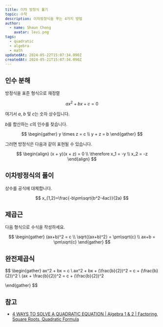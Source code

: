 ```yaml
---
title: 이차 방정식 풀기
topic: 수학
description: 이차방정식을 푸는 4가지 방법
author:
  - name: Shaun Chong
    avatar: levi.png
tags:
  - quadratic
  - algebra
  - math
updatedAt: 2024-05-22T15:07:34.090Z
createdAt: 2024-05-21T15:07:34.090Z
---
```


## 인수 분해

방정식을 표준 형식으로 재정렬

$$
ax^2 + bx + c = 0
$$

여기서 $a$, $b$ 및 $c$는 숫자 상수입니다.

$b$를 합산하는 $c$의 인수를 찾습니다.

$$
\begin{gather}
	y \times z = c \\
	y + z = b
\end{gather}
$$

그러면 방정식은 다음과 같이 표현될 수 있습니다.

$$
\begin{align}
(x + y)(x + z) = 0 \\
\therefore x_1 = -y \\
x_2 = -z
\end{align}
$$

## 이차방정식의 풀이

상수를 공식에 대체합니다.

$$
x_{1,2}=\frac{-b\pm\sqrt{b^2-4ac}}{2a}
$$

## 제곱근

다음 형식으로 수식을 작성하세요.

$$
\begin{gather}
(ax+b)^2 = c \\
\sqrt{(ax+b)^2} = \pm\sqrt{c} \\
ax+b = \pm\sqrt{c}
\end{gather}
$$

## 완전제곱식

$$
\begin{gather}
ax^2 + bx = c \\
ax^2 + bx + (\frac{b}{2})^2 = c + (\frac{b}{2})^2 \\
(ax + \frac{b}{2})^2 = c + (\frac{b}{2})^2

\end{gather}
$$

## 참고

- [4 WAYS TO SOLVE A QUADRATIC EQUATION | Algebra 1 & 2 | Factoring, Square Roots, Quadratic Formula](https://www.youtube.com/watch?v=AoO1gVnJ-Pk)
